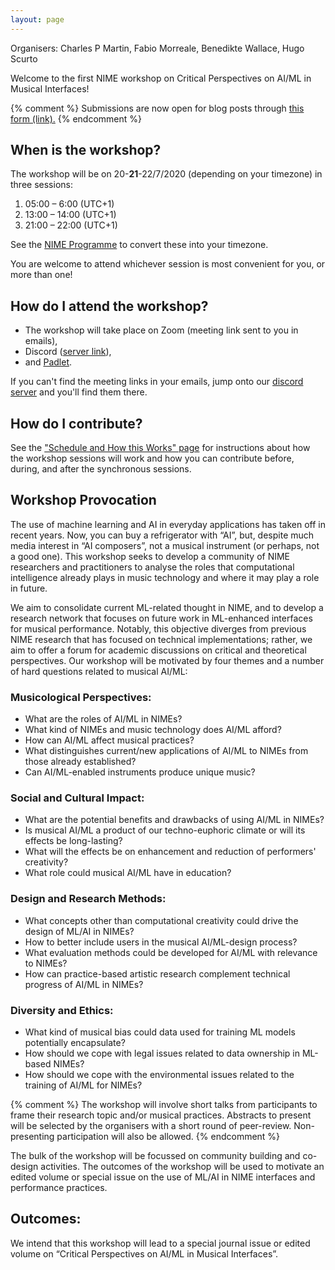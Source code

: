 ```yaml
---
layout: page
---
```


Organisers: Charles P Martin, Fabio Morreale, Benedikte Wallace, Hugo Scurto

Welcome to the first NIME workshop on Critical Perspectives on AI/ML in Musical Interfaces!

{% comment %}
Submissions are now open for blog posts through [this form (link).](https://docs.google.com/forms/d/e/1FAIpQLSeJhT8SXipB-4jGUSGAAWD6n4n3n3nYe_vjwxn1SbBApD62lA/viewform?usp=sf_link)
{% endcomment %}

## When is the workshop?

The workshop will be on 20-**21**-22/7/2020 (depending on your timezone) in three sessions:

1. 05:00 – 6:00 (UTC+1)
2. 13:00 – 14:00 (UTC+1)
3. 21:00 – 22:00 (UTC+1)

See the [NIME Programme](https://nime2020.bcu.ac.uk/programme/) to convert these into your timezone.

You are welcome to attend whichever session is most convenient for you, or more than one!

## How do I attend the workshop?

- The workshop will take place on Zoom (meeting link sent to you in emails), 
- Discord ([server link](https://discord.gg/cPb69Rh)), 
- and [Padlet](https://padlet.com/charlesmatarles/1xft4xqn9jit55n7).

If you can't find the meeting links in your emails, jump onto our [discord server](https://discord.gg/cPb69Rh) and you'll find them there.

## How do I contribute?

See the ["Schedule and How this Works" page](schedule/) for instructions about how the workshop sessions will work and how you can contribute before, during, and after the synchronous sessions.

## Workshop Provocation

The use of machine learning and AI in everyday applications has taken off in recent years. Now, you can buy a refrigerator with “AI”, but, despite much media interest in “AI composers”, not a musical instrument (or perhaps, not a good one). This workshop seeks to develop a community of NIME researchers and practitioners to analyse the roles that computational intelligence already plays in music technology and where it may play a role in future. 

We aim to consolidate current ML-related thought in NIME, and to develop a research network that focuses on future work in ML-enhanced interfaces for musical performance. Notably, this objective diverges from previous NIME research that has focused on technical implementations; rather, we aim to offer a forum for academic discussions on critical and theoretical perspectives. Our workshop will be motivated by four themes and a number of hard questions related to musical AI/ML:

### Musicological Perspectives:

- What are the roles of AI/ML in NIMEs?
- What kind of NIMEs and music technology does AI/ML afford?
- How can AI/ML affect musical practices?
- What distinguishes current/new applications of AI/ML to NIMEs from those already established?
- Can AI/ML-enabled instruments produce unique music?

### Social and Cultural Impact:

- What are the potential benefits and drawbacks of using AI/ML in NIMEs?
- Is musical AI/ML a product of our techno-euphoric climate or will its effects be long-lasting?
- What will the effects be on enhancement and reduction of performers' creativity?
- What role could musical AI/ML have in education?

### Design and Research Methods:

- What concepts other than computational creativity could drive the design of ML/AI in NIMEs?
- How to better include users in the musical AI/ML-design process?
- What evaluation methods could be developed for AI/ML with relevance to NIMEs?
- How can practice-based artistic research complement technical progress of AI/ML in NIMEs?

### Diversity and Ethics:

- What kind of musical bias could data used for training ML models potentially encapsulate?
- How should we cope with legal issues related to data ownership in ML-based NIMEs?
- How should we cope with the environmental issues related to the training of AI/ML for NIMEs?

{% comment %}
The workshop will involve short talks from participants to frame their research topic and/or musical practices. Abstracts to present will be selected by the organisers with a short round of peer-review. Non-presenting participation will also be allowed. 
{% endcomment %}

The bulk of the workshop will be focussed on community building and co-design activities. The outcomes of the workshop will be used to motivate an edited volume or special issue on the use of ML/AI in NIME interfaces and performance practices.

<!-- ## Draft Session Plan (4 hours planned) -->

<!-- - Introduction and provocations from organisers (30m) -->
<!-- - Short talks from participants introducing interests (60m - 5m each) -->
<!-- - Division into theme groups: what are the main ideas behind each theme? (60m) -->
<!-- - Design challenge: Towards framework for AI/ML in NIMEs (60m) -->

<!--

## Technical Requirements:

This workshop will be an academic forum, as such our technical requirements are light.

- Classroom or Seminar room
- Projector / Speakers
- HDMI and power for laptops to front of room
- WiFi and power in order to stream presentations if appropriate and enable virtual participation to increase potential for inclusion.
 
## Workshop Length:

We suggest a half-day workshop. -->

## Outcomes:

We intend that this workshop will lead to a special journal issue or edited volume on “Critical Perspectives on AI/ML in Musical Interfaces”.

